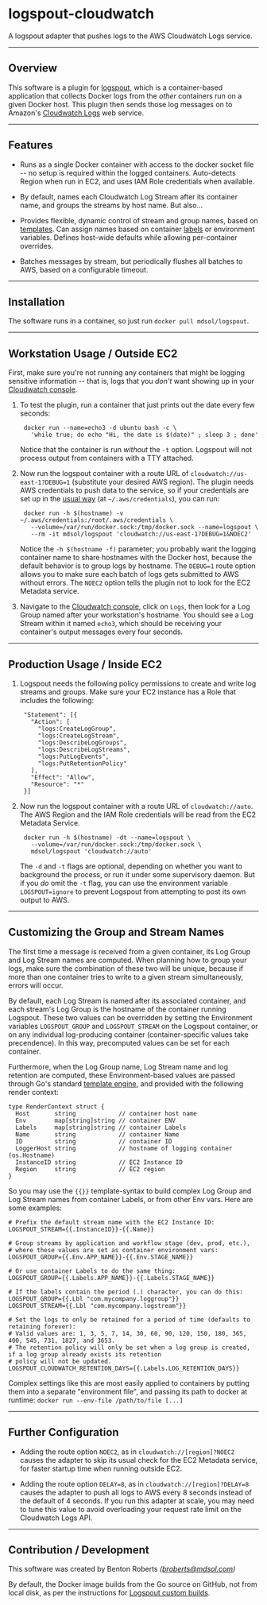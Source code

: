 logspout-cloudwatch
================
A logspout adapter that pushes logs to the AWS Cloudwatch Logs service.

----------------
Overview
----------------
This software is a plugin for [logspout][1], which is a container-based application that collects Docker logs from the *other* containers run on a given Docker host. This plugin then sends those log messages on to Amazon's [Cloudwatch Logs][2] web service.


----------------
Features
----------------

* Runs as a single Docker container with access to the docker socket file -- no setup is required within the logged containers. Auto-detects Region when run in EC2, and uses IAM Role credentials when available.

* By default, names each Cloudwatch Log Stream after its container name, and groups the streams by host name. But also...

* Provides flexible, dynamic control of stream and group names, based on [templates][3]. Can assign names based on container [labels][4] or environment variables. Defines host-wide defaults while allowing per-container overrides.

* Batches messages by stream, but periodically flushes all batches to AWS, based on a configurable timeout.


----------------
Installation
----------------
The software runs in a container, so just run `docker pull mdsol/logspout`.


----------------
Workstation Usage / Outside EC2
----------------

First, make sure you're not running any containers that might be logging sensitive information -- that is, logs that you *don't* want showing up in your [Cloudwatch console][5].

1. To test the plugin, run a container that just prints out the date every few seconds:

        docker run --name=echo3 -d ubuntu bash -c \
          'while true; do echo "Hi, the date is $(date)" ; sleep 3 ; done'

    Notice that the container is run _without_ the `-t` option. Logspout will not process output from containers with a TTY attached.

2. Now run the logspout container with a route URL of `cloudwatch://us-east-1?DEBUG=1` (substitute your desired AWS region). The plugin needs AWS credentials to push data to the service, so if your credentials are set up in the [usual way][6] (at `~/.aws/credentials`), you can run:

        docker run -h $(hostname) -v ~/.aws/credentials:/root/.aws/credentials \
          --volume=/var/run/docker.sock:/tmp/docker.sock --name=logspout \
          --rm -it mdsol/logspout 'cloudwatch://us-east-1?DEBUG=1&NOEC2'


    Notice the `-h $(hostname -f)` parameter; you probably want the logging container name to share hostnames with the Docker host, because the default behavior is to group logs by hostname. The `DEBUG=1` route option allows you to make sure each batch of logs gets submitted to AWS without errors. The `NOEC2` option tells the plugin not to look for the EC2 Metadata service.

3. Navigate to the [Cloudwatch console][5], click on `Logs`, then look for a Log Group named after your workstation's hostname. You should see a Log Stream within it named `echo3`, which should be receiving your container's output messages every four seconds.


----------------
Production Usage / Inside EC2
----------------

1. Logspout needs the following policy permissions to create and write log streams and groups. Make sure your EC2 instance has a Role that includes the following:

        "Statement": [{
          "Action": [
            "logs:CreateLogGroup",
            "logs:CreateLogStream",
            "logs:DescribeLogGroups",
            "logs:DescribeLogStreams",
            "logs:PutLogEvents",
            "logs:PutRetentionPolicy"
          ],
          "Effect": "Allow",
          "Resource": "*"
        }]

2. Now run the logspout container with a route URL of `cloudwatch://auto`. The AWS Region and the IAM Role credentials will be read from the EC2 Metadata Service.

        docker run -h $(hostname) -dt --name=logspout \
          --volume=/var/run/docker.sock:/tmp/docker.sock \
          mdsol/logspout 'cloudwatch://auto'

    The `-d` and `-t` flags are optional, depending on whether you want to background the process, or run it under some supervisory daemon. But if you *do* omit the `-t` flag, you can use the environment variable `LOGSPOUT=ignore` to prevent Logspout from attempting to post its own output to AWS.


----------------
Customizing the Group and Stream Names
----------------

The first time a message is received from a given container, its Log Group and Log Stream names are computed. When planning how to group your logs, make sure the combination of these two will be unique, because if more than one container tries to write to a given stream simultaneously, errors will occur.

By default, each Log Stream is named after its associated container, and each stream's Log Group is the hostname of the container running Logspout. These two values can be overridden by setting the Environment variables `LOGSPOUT_GROUP` and `LOGSPOUT_STREAM` on the Logspout container, or on any individual log-producing container (container-specific values take precendence). In this way, precomputed values can be set for each container.

Furthermore, when the Log Group name, Log Stream name and log retention are computed, these Environment-based values are passed through Go's standard [template engine][3], and provided with the following render context:


    type RenderContext struct {
      Host       string            // container host name
      Env        map[string]string // container ENV
      Labels     map[string]string // container Labels
      Name       string            // container Name
      ID         string            // container ID
      LoggerHost string            // hostname of logging container (os.Hostname)
      InstanceID string            // EC2 Instance ID
      Region     string            // EC2 region
    }

So you may use the `{{}}` template-syntax to build complex Log Group and Log Stream names from container Labels, or from other Env vars. Here are some examples:

    # Prefix the default stream name with the EC2 Instance ID:
    LOGSPOUT_STREAM={{.InstanceID}}-{{.Name}}

    # Group streams by application and workflow stage (dev, prod, etc.),
    # where these values are set as container environment vars:
    LOGSPOUT_GROUP={{.Env.APP_NAME}}-{{.Env.STAGE_NAME}}

    # Or use container Labels to do the same thing:
    LOGSPOUT_GROUP={{.Labels.APP_NAME}}-{{.Labels.STAGE_NAME}}

    # If the labels contain the period (.) character, you can do this:
    LOGSPOUT_GROUP={{.Lbl "com.mycompany.loggroup"}}
    LOGSPOUT_STREAM={{.Lbl "com.mycompany.logstream"}}

    # Set the logs to only be retained for a period of time (defaults to retaining forever):
    # Valid values are: 1, 3, 5, 7, 14, 30, 60, 90, 120, 150, 180, 365, 400, 545, 731, 1827, and 3653.
    # The retention policy will only be set when a log group is created, if a log group already exists its retention
    # policy will not be updated.
    LOGSPOUT_CLOUDWATCH_RETENTION_DAYS={{.Labels.LOG_RETENTION_DAYS}}

Complex settings like this are most easily applied to containers by putting them into a separate "environment file", and passing its path to docker at runtime: `docker run --env-file /path/to/file [...]`


----------------
Further Configuration
----------------

* Adding the route option `NOEC2`, as in `cloudwatch://[region]?NOEC2` causes the adapter to skip its usual check for the EC2 Metadata service, for faster startup time when running outside EC2.

* Adding the route option `DELAY=8`, as in `cloudwatch://[region]?DELAY=8` causes the adapter to push all logs to AWS every 8 seconds instead of the default of 4 seconds. If you run this adapter at scale, you may need to tune this value to avoid overloading your request rate limit on the Cloudwatch Logs API.


----------------
Contribution / Development
----------------
This software was created by Benton Roberts _(broberts@mdsol.com)_

By default, the Docker image builds from the Go source on GitHub, not from local disk, as per the instructions for [Logspout custom builds][7].



[1]: https://github.com/gliderlabs/logspout
[2]: https://docs.aws.amazon.com/AmazonCloudWatchLogs/latest/APIReference/Welcome.html
[3]: https://golang.org/pkg/text/template/
[4]: https://docs.docker.com/engine/userguide/labels-custom-metadata/
[5]: https://console.aws.amazon.com/cloudwatch/home?#logs
[6]: https://docs.aws.amazon.com/cli/latest/userguide/cli-chap-getting-started.html
[7]: https://github.com/gliderlabs/logspout/tree/master/custom
